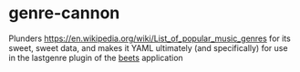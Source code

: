 genre-cannon
============
Plunders https://en.wikipedia.org/wiki/List_of_popular_music_genres for its sweet, sweet data, and makes it YAML ultimately (and specifically) for use in the lastgenre plugin of the <a href="https://github.com/sampsyo/beets">beets</a> application
